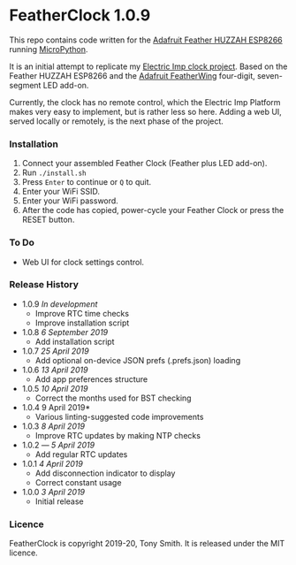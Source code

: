 # FeatherClock 1.0.9 #

This repo contains code written for the [Adafruit Feather HUZZAH ESP8266](https://learn.adafruit.com/adafruit-feather-huzzah-esp8266) running [MicroPython](http://docs.micropython.org/en/latest/index.html).

It is an initial attempt to replicate my [Electric Imp clock project](https://github.com/smittytone/Clock). Based on the Feather HUZZAH ESP8266 and the [Adafruit FeatherWing](https://learn.adafruit.com/adafruit-7-segment-led-featherwings/overview) four-digit, seven-segment LED add-on.

Currently, the clock has no remote control, which the Electric Imp Platform makes very easy to implement, but is rather less so here. Adding a web UI, served locally or remotely, is the next phase of the project.

### Installation ###

1. Connect your assembled Feather Clock (Feather plus LED add-on).
2. Run `./install.sh`
3. Press `Enter` to continue or `Q` to quit.
4. Enter your WiFi SSID.
5. Enter your WiFi password.
6. After the code has copied, power-cycle your Feather Clock or press the RESET button.

### To Do ###

- Web UI for clock settings control.

### Release History ###

- 1.0.9 *In development*
    - Improve RTC time checks
    - Improve installation script
- 1.0.8 *6 September 2019*
    - Add installation script
- 1.0.7 *25 April 2019*
    - Add optional on-device JSON prefs (.prefs.json) loading
- 1.0.6 *13 April 2019*
    - Add app preferences structure
- 1.0.5 *10 April 2019*
    - Correct the months used for BST checking
- 1.0.4 9 April 2019*
    - Various linting-suggested code improvements
- 1.0.3 *8 April 2019*
    - Improve RTC updates by making NTP checks
- 1.0.2 &mdash; *5 April 2019*
    - Add regular RTC updates
- 1.0.1 *4 April 2019*
    - Add disconnection indicator to display
    - Correct constant usage
- 1.0.0 *3 April 2019*
    - Initial release

### Licence ###

FeatherClock is copyright 2019-20, Tony Smith. It is released under the MIT licence.